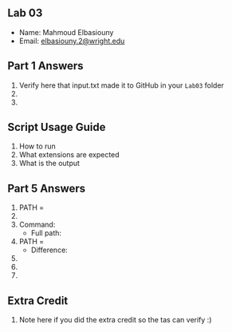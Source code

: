 ## Lab 03

- Name: Mahmoud Elbasiouny
- Email: elbasiouny.2@wright.edu

## Part 1 Answers

1. Verify here that input.txt made it to GitHub in your `Lab03` folder
2.
3.

## Script Usage Guide

1. How to run
2. What extensions are expected
3. What is the output

## Part 5 Answers

1. PATH =
2.
3. Command:
   - Full path:
4. PATH =
   - Difference:
5.
6.
7.

## Extra Credit

1. Note here if you did the extra credit so the tas can verify :)
